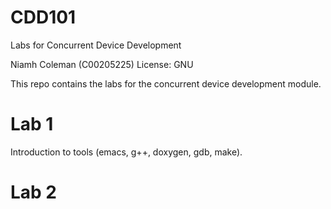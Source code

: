 # CDD101
Labs for Concurrent Device Development

Niamh Coleman (C00205225)
License: GNU

This repo contains the labs for the concurrent device development module.

# Lab 1

Introduction to tools (emacs, g++, doxygen, gdb, make).

# Lab 2




